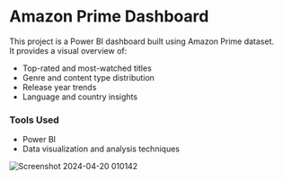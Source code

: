 # Amazon Prime Dashboard

This project is a Power BI dashboard built using Amazon Prime dataset.  
It provides a visual overview of:

- Top-rated and most-watched titles  
- Genre and content type distribution  
- Release year trends  
- Language and country insights  

###  Tools Used
- Power BI  
- Data visualization and analysis techniques  


![Screenshot 2024-04-20 010142](https://github.com/user-attachments/assets/899a1ea0-d7c4-40ca-928d-4fbc4320b4d4)
